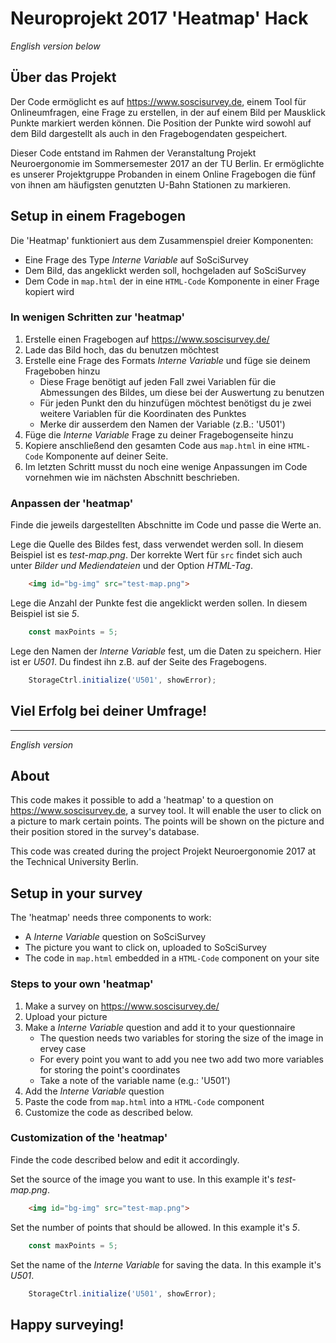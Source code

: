 # Neuroprojekt 2017 'Heatmap' Hack

*English version below* 

## Über das Projekt

Der Code ermöglicht es auf https://www.soscisurvey.de, einem Tool für Onlineumfragen, eine Frage zu erstellen, in der auf einem Bild per Mausklick Punkte markiert werden können. Die Position der Punkte wird sowohl auf dem Bild dargestellt als auch in den Fragebogendaten gespeichert.

Dieser Code entstand im Rahmen der Veranstaltung Projekt Neuroergonomie im Sommersemester 2017 an der TU Berlin. Er ermöglichte es unserer Projektgruppe Probanden in einem Online Fragebogen die fünf von ihnen am häufigsten genutzten U-Bahn Stationen zu markieren. 

## Setup in einem Fragebogen

Die 'Heatmap' funktioniert aus dem Zusammenspiel dreier Komponenten:
 - Eine Frage des Type *Interne Variable* auf SoSciSurvey
 - Dem Bild, das angeklickt werden soll, hochgeladen auf SoSciSurvey
 - Dem Code in `map.html` der in eine `HTML-Code` Komponente in einer Frage kopiert wird

 ### In wenigen Schritten zur 'heatmap'
 1. Erstelle einen Fragebogen auf https://www.soscisurvey.de/
 2. Lade das Bild hoch, das du benutzen möchtest
 3. Erstelle eine Frage des Formats *Interne Variable* und füge sie deinem Frageboben hinzu
    * Diese Frage benötigt auf jeden Fall zwei Variablen für die Abmessungen des Bildes, um diese bei der Auswertung zu benutzen
    * Für jeden Punkt den du hinzufügen möchtest benötigst du je zwei weitere Variablen für die Koordinaten des Punktes
    * Merke dir ausserdem den Namen der Variable (z.B.: 'U501')
4. Füge die *Interne Variable* Frage zu deiner Fragebogenseite hinzu
5. Kopiere anschließend den gesamten Code aus `map.html` in eine `HTML-Code` Komponente auf deiner Seite.
6. Im letzten Schritt musst du noch eine wenige Anpassungen im Code vornehmen wie im nächsten Abschnitt beschrieben.

### Anpassen der 'heatmap'
Finde die jeweils dargestellten Abschnitte im Code und passe die Werte an.

Lege die Quelle des Bildes fest, dass verwendet werden soll. In diesem Beispiel ist es *test-map.png*. Der korrekte Wert für `src` findet sich auch unter *Bilder und Mediendateien* und der Option *HTML-Tag*.
```html
    <img id="bg-img" src="test-map.png">
```

Lege die Anzahl der Punkte fest die angeklickt werden sollen. In diesem Beispiel ist sie *5*.
```javascript
    const maxPoints = 5;
```

Lege den Namen der *Interne Variable* fest, um die Daten zu speichern. Hier ist er *U501*. Du findest ihn z.B. auf der Seite des Fragebogens.
```javascript
    StorageCtrl.initialize('U501', showError);
```

## Viel Erfolg bei deiner Umfrage!

---
*English version*

## About

This code makes it possible to add a 'heatmap' to a question on https://www.soscisurvey.de, a survey tool. It will enable the user to click on a picture to mark certain points. The points will be shown on the picture and their position stored in the survey's database.

This code was created during the project Projekt Neuroergonomie 2017 at the Technical University Berlin.

## Setup in your survey

The 'heatmap' needs three components to work:
 - A *Interne Variable*  question on SoSciSurvey
 - The picture you want to click on, uploaded to SoSciSurvey
 - The code in `map.html` embedded in a `HTML-Code` component on your site

 ### Steps to your own 'heatmap'
 1. Make a survey on https://www.soscisurvey.de/
 2. Upload your picture
 3. Make a *Interne Variable* question and add it to your questionnaire
    * The question needs two variables for storing the size of the image in ervey case
    * For every point you want to add you nee two add two more variables for storing the point's coordinates
    * Take a note of the variable name (e.g.: 'U501')
4. Add the *Interne Variable* question
5. Paste the code from `map.html` into a `HTML-Code` component
6. Customize the code as described below.

### Customization of the 'heatmap'
Finde the code described below and edit it accordingly.

Set the source of the image you want to use. In this example it's *test-map.png*. 
```html
    <img id="bg-img" src="test-map.png">
```

Set the number of points that should be allowed. In this example it's *5*.
```javascript
    const maxPoints = 5;
```

Set the name of the *Interne Variable* for saving the data. In this example it's *U501*.
```javascript
    StorageCtrl.initialize('U501', showError);
```

## Happy surveying!
